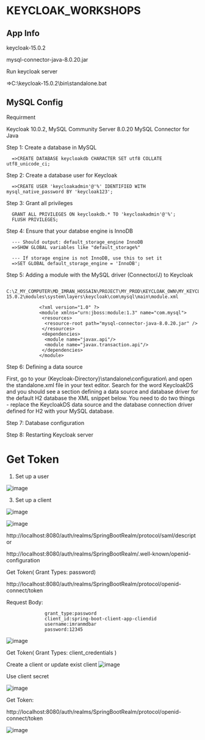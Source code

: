 # KEYCLOAK_WORKSHOPS

App Info
-------------

keycloak-15.0.2

mysql-connector-java-8.0.20.jar

Run keycloak server

=>C:\keycloak-15.0.2\bin\standalone.bat


MySQL Config
---------------------------------------

Requirment

Keycloak 10.0.2, 
MySQL Community Server 8.0.20 
MySQL Connector for Java


Step 1: Create a database in MySQL

      =>CREATE DATABASE keycloakdb CHARACTER SET utf8 COLLATE utf8_unicode_ci;
      
Step 2: Create a database user for Keycloak

      =>CREATE USER 'keycloakadmin'@'%' IDENTIFIED WITH mysql_native_password BY 'keycloak123';

Step 3: Grant all privileges

      GRANT ALL PRIVILEGES ON keycloakdb.* TO 'keycloakadmin'@'%';
      FLUSH PRIVILEGES;
      
Step 4: Ensure that your databse engine is InnoDB


      --- Should output: default_storage_engine InnoDB
      =>SHOW GLOBAL variables like "default_storage%"

      --- If storage engine is not InnoDB, use this to set it
      =>SET GLOBAL default_storage_engine = 'InnoDB';
      
      
Step 5: Adding a module with the MySQL driver (Connector/J) to Keycloak


       C:\Z_MY_COMPUTER\MD_IMRAN_HOSSAIN\PROJECT\MY_PROD\KEYCLOAK_OWN\MY_KEYCLOAK\keycloak-15.0.2\modules\system\layers\keycloak\com\mysql\main\module.xml
       
                <?xml version="1.0" ?>
                <module xmlns="urn:jboss:module:1.3" name="com.mysql">
                 <resources>
                  <resource-root path="mysql-connector-java-8.0.20.jar" />
                 </resources>
                 <dependencies>
                  <module name="javax.api"/>
                  <module name="javax.transaction.api"/>
                 </dependencies>
                </module>
                
                
  Step 6: Defining a data source
  
First, go to your {Keycloak-Directory}\standalone\configuration\ and open the standalone.xml file in your text editor.
Search for the word KeycloakDS and you should see a section defining a data source and database driver for the default H2 database the XML snippet below.
You need to do two things - replace the KeycloakDS data source and the database connection driver defined for H2 with your MySQL database.



Step 7: Database configuration

Step 8: Restarting Keycloak server


Get Token
======================================

1) Set up a user

![image](https://user-images.githubusercontent.com/32607915/140270039-1332b2e8-c8e9-49f5-98a4-615f40959997.png)

3) Set up a client

![image](https://user-images.githubusercontent.com/32607915/140270093-6bb8c705-e465-4e8c-b712-d5d0be0b6753.png)

![image](https://user-images.githubusercontent.com/32607915/140270410-df3fd632-af02-479b-b42d-134e164943a6.png)




http://localhost:8080/auth/realms/SpringBootRealm/protocol/saml/descriptor


http://localhost:8080/auth/realms/SpringBootRealm/.well-known/openid-configuration


Get Token( Grant Types: password)

http://localhost:8080/auth/realms/SpringBootRealm/protocol/openid-connect/token

Request Body:

                  grant_type:password
                  client_id:spring-boot-client-app-cliendid
                  username:imranmdbar
                  password:12345
                  
![image](https://user-images.githubusercontent.com/32607915/140271841-e8eecc18-98ad-45d4-99ba-7618e661b7b7.png)



Get Token( Grant Types: client_credentials )

Create a client or update exist client
![image](https://user-images.githubusercontent.com/32607915/140301082-81555ed3-2715-496e-a64b-2a6c6cfd1aa4.png)


Use client secret

![image](https://user-images.githubusercontent.com/32607915/140301227-7499c2e0-859a-4def-8862-01926f1edebf.png)

Get Token: 

http://localhost:8080/auth/realms/SpringBootRealm/protocol/openid-connect/token


![image](https://user-images.githubusercontent.com/32607915/140301420-0fd117c7-4856-45a8-95f6-9c62d49a556d.png)



